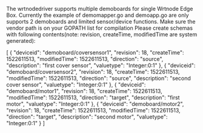 The wrtnodedriver supports multiple demoboards for single Wrtnode Edge Box. Currently the example of demomapper.go and demoapp.go are only supports 2 demoboards and limited sensor/device functions. 
Make sure the vendor path is on your GOPATH list for compilation
Please create schemas with following contents(note: revision, createTime, modifiedTime are system generated):

[
    {
        "deviceid": "demoboard/coversensor1",
        "revision": 18,
        "createTime": 1522611513,
        "modifiedTime": 1522611513,
        "direction": "source",
        "description": "first cover sensor",
        "valuetype": "Integer:0:1"
    },
    {
        "deviceid": "demoboard/coversensor2",
        "revision": 18,
        "createTime": 1522611513,
        "modifiedTime": 1522611513,
        "direction": "source",
        "description": "second cover sensor",
        "valuetype": "Integer:0:1"
    },
    {
        "deviceid": "demoboard/motor1",
        "revision": 18,
        "createTime": 1522611513,
        "modifiedTime": 1522611513,
        "direction": "target",
        "description": "first motor",
        "valuetype": "Integer:0:1"
    },
    {
        "deviceid": "demoboard/motor2",
        "revision": 18,
        "createTime": 1522611513,
        "modifiedTime": 1522611513,
        "direction": "target",
        "description": "second motor",
        "valuetype": "Integer:0:1"
    }
]
